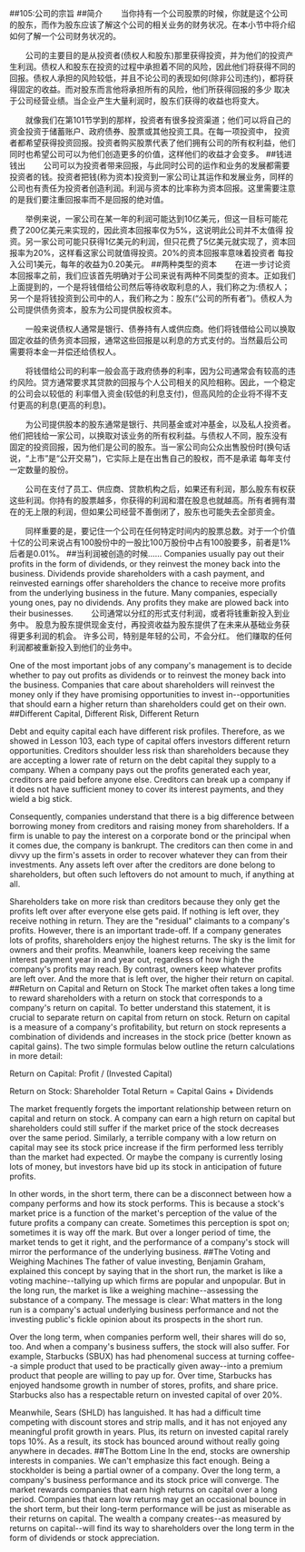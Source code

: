 ##105:公司的宗旨
##简介
　　当你持有一个公司股票的时候，你就是这个公司的股东，而作为股东应该了解这个公司的相关业务的财务状况。在本小节中将介绍如何了解一个公司财务状况的。

　　公司的主要目的是从投资者(债权人和股东)那里获得投资，并为他们的投资产生利润。债权人和股东在投资的过程中承担着不同的风险，因此他们将获得不同的
回报。债权人承担的风险较低，并且不论公司的表现如何(除非公司违约)，都将获得固定的收益。而对股东而言他将承担所有的风险，他们所获得回报的多少
取决于公司经营业绩。当企业产生大量利润时，股东们获得的收益也将变大。

　　就像我们在第101节学到的那样，投资者有很多投资渠道；他们可以将自己的资金投资于储蓄账户、政府债券、股票或其他投资工具。在每一项投资中，
投资者都希望获得投资回报。投资者购买股票代表了他们拥有公司的所有权利益，他们同时也希望公司可以为他们创造更多的价值，这样他们的收益才会变多。
##钱进钱出
　　公司可以为投资者带来回报，与此同时公司的运作和业务的发展都需要投资者的钱。投资者把钱(称为资本)投资到一家公司让其运作和发展业务，同样的
公司也有责任为投资者创造利润。利润与资本的比率称为资本回报。这里需要注意的是我们要注重回报率而不是回报的绝对值。

　　举例来说，一家公司在某一年的利润可能达到10亿美元，但这一目标可能花费了200亿美元来实现的，因此资本回报率仅为5%，这说明此公司并不太值得
投资。另一家公司可能只获得1亿美元的利润，但只花费了5亿美元就实现了，资本回报率为20%，这样看这家公司就值得投资。20%的资本回报率意味着投资者
每投入公司1美元，每年的收益为0.20美元。
##两种类型的资本
　　在进一步讨论资本回报率之前，我们应该首先明确对于公司来说有两种不同类型的资本。正如我们上面提到的，一个是将钱借给公司然后等待收取利息的人，我们称之为:债权人；
另一个是将钱投资到公司中的人，我们称之为：股东(“公司的所有者”)。债权人为公司提供债务资本，股东为公司提供股权资本。

　　一般来说债权人通常是银行、债券持有人或供应商。他们将钱借给公司以换取固定收益的债务资本回报，通常这些回报是以利息的方式支付的。当然最后公司
需要将本金一并偿还给债权人。

　　将钱借给公司的利率一般会高于政府债券的利率，因为公司通常会有较高的违约风险。贷方通常要求其贷款的回报与个人公司相关的风险相称。因此，一个稳定的公司会以较低的
利率借入资金(较低的利息支付)，但高风险的企业将不得不支付更高的利息(更高的利息)。

　　为公司提供股本的股东通常是银行、共同基金或对冲基金，以及私人投资者。他们把钱给一家公司，以换取对该业务的所有权利益。与债权人不同，股东没有
固定的投资回报，因为他们是公司的股东。当一家公司向公众出售股份时(换句话说，“上市”是“公开交易”)，它实际上是在出售自己的股权，而不是承诺
每年支付一定数量的股份。

　　公司在支付了员工、供应商、贷款机构之后，如果还有利润，那么股东有权获这些利润。你持有的股票越多，你获得的利润和潜在股息也就越高。所有者拥有潜在的无上限的利润，但如果公司经营不善倒闭了，股东也可能失去全部资金。

　　同样重要的是，要记住一个公司在任何特定时间内的股票总数。对于一个价值十亿的公司来说占有100股份中的一股比100万股份中占有100股要多，前者是1%后者是0.01%。
##当利润被创造的时候……
Companies usually pay out their profits in the form of dividends, or they reinvest the money back into the business. 
Dividends provide shareholders with a cash payment, and reinvested earnings offer shareholders the chance to receive 
more profits from the underlying business in the future. Many companies, especially young ones, pay no dividends. 
Any profits they make are plowed back into their businesses.
　　公司通常以分红的形式支付利润，或者将钱重新投入到业务中。 股息为股东提供现金支付，再投资收益为股东提供了在未来从基础业务获得更多利润的机会。 许多公司，特别是年轻的公司，不会分红。 他们赚取的任何利润都被重新投入到他们的业务中。

One of the most important jobs of any company's management is to decide whether to pay out profits as dividends or to 
reinvest the money back into the business. Companies that care about shareholders will reinvest the money only if they 
have promising opportunities to invest in--opportunities that should earn a higher return than shareholders could get 
on their own.
##Different Capital, Different Risk, Different Return

Debt and equity capital each have different risk profiles. Therefore, as we showed in Lesson 103, each type of capital 
offers investors different return opportunities. Creditors shoulder less risk than shareholders because they are accepting 
a lower rate of return on the debt capital they supply to a company. When a company pays out the profits generated each 
year, creditors are paid before anyone else. Creditors can break up a company if it does not have sufficient money to 
cover its interest payments, and they wield a big stick. 

Consequently, companies understand that there is a big difference between borrowing money from creditors and raising 
money from shareholders. If a firm is unable to pay the interest on a corporate bond or the principal when it comes due, 
the company is bankrupt. The creditors can then come in and divvy up the firm's assets in order to recover whatever they 
can from their investments. Any assets left over after the creditors are done belong to shareholders, but often such 
leftovers do not amount to much, if anything at all.

Shareholders take on more risk than creditors because they only get the profits left over after everyone else gets paid. 
If nothing is left over, they receive nothing in return. They are the "residual" claimants to a company's profits. 
However, there is an important trade-off. If a company generates lots of profits, shareholders enjoy the highest returns. 
The sky is the limit for owners and their profits. Meanwhile, loaners keep receiving the same interest payment year 
in and year out, regardless of how high the company's profits may reach. By contrast, owners keep whatever profits are 
left over. And the more that is left over, the higher their return on capital.
##Return on Capital and Return on Stock
The market often takes a long time to reward shareholders with a return on stock that corresponds to a company's return 
on capital. To better understand this statement, it is crucial to separate return on capital from return on stock. 
Return on capital is a measure of a company's profitability, but return on stock represents a combination of dividends 
and increases in the stock price (better known as capital gains). The two simple formulas below outline the return 
calculations in more detail:

Return on Capital: Profit / (Invested Capital)

Return on Stock: Shareholder Total Return = Capital Gains + Dividends

The market frequently forgets the important relationship between return on capital and return on stock. A company can 
earn a high return on capital but shareholders could still suffer if the market price of the stock decreases over the 
same period. Similarly, a terrible company with a low return on capital may see its stock price increase if the firm 
performed less terribly than the market had expected. Or maybe the company is currently losing lots of money, but 
investors have bid up its stock in anticipation of future profits.

In other words, in the short term, there can be a disconnect between how a company performs and how its stock performs. 
This is because a stock's market price is a function of the market's perception of the value of the future profits a 
company can create. Sometimes this perception is spot on; sometimes it is way off the mark. But over a longer period 
of time, the market tends to get it right, and the performance of a company's stock will mirror the performance of the 
underlying business.
##The Voting and Weighing Machines
The father of value investing, Benjamin Graham, explained this concept by saying that in the short run, the market is 
like a voting machine--tallying up which firms are popular and unpopular. But in the long run, the market is like a 
weighing machine--assessing the substance of a company. The message is clear: What matters in the long run is a company's 
actual underlying business performance and not the investing public's fickle opinion about its prospects in the short run.

Over the long term, when companies perform well, their shares will do so, too. And when a company's business suffers, 
the stock will also suffer. For example, Starbucks (SBUX) has had phenomenal success at turning coffee--a simple product 
that used to be practically given away--into a premium product that people are willing to pay up for. Over time, Starbucks 
has enjoyed handsome growth in number of stores, profits, and share price. Starbucks also has a respectable return on 
invested capital of over 20%.

Meanwhile, Sears (SHLD) has languished. It has had a difficult time competing with discount stores and strip malls, 
and it has not enjoyed any meaningful profit growth in years. Plus, its return on invested capital rarely tops 10%. 
As a result, its stock has bounced around without really going anywhere in decades.
##The Bottom Line
In the end, stocks are ownership interests in companies. We can't emphasize this fact enough. Being a stockholder is 
being a partial owner of a company.
Over the long term, a company's business performance and its stock price will converge. The market rewards companies 
that earn high returns on capital over a long period. Companies that earn low returns may get an occasional bounce in 
the short term, but their long-term performance will be just as miserable as their returns on capital. The wealth a 
company creates--as measured by returns on capital--will find its way to shareholders over the long term in the form 
of dividends or stock appreciation.
